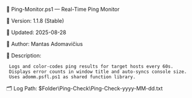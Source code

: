 📄  Ping-Monitor.ps1 — Real-Time Ping Monitor

🔧  Version:    1.1.8 (Stable)

📅  Updated:    2025-08-28

👤  Author:     Mantas Adomavičius

🧠  Description:

     Logs and color-codes ping results for target hosts every 60s.
     Displays error counts in window title and auto-syncs console size.
     Uses adomm.psfl.ps1 as shared function library.
     
🗂️   Log Path:  $Folder\Ping-Check\Ping-Check-yyyy-MM-dd.txt
